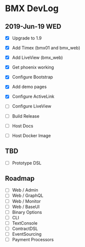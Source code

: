 # BMX DevLog

## 2019-Jun-19 WED

- [x] Upgrade to 1.9
- [x] Add Timex (bmx01 and bmx_web)
- [x] Add LiveView (bmx_web)
- [x] Get phoenix working
- [x] Configure Bootstrap
- [x] Add demo pages
- [x] Configure ActiveLink 

- [ ] Configure LiveView

- [ ] Build Release
- [ ] Host Docs
- [ ] Host Docker Image

## TBD

- [ ] Prototype DSL

## Roadmap

- [ ] Web / Admin
- [ ] Web / GraphQL
- [ ] Web / Monitor
- [ ] Web / BaseUI
- [ ] Binary Options
- [ ] CLI
- [ ] TextConsole
- [ ] ContractDSL
- [ ] EventSourcing
- [ ] Payment Processors
